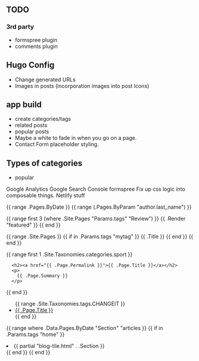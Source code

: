 ## TODO

### 3rd party

- formspree plugin
- comments plugin

## Hugo Config

- Change generated URLs
- Images in posts (incorporation images into post Icons)

## app build

- create categories/tags
- related posts
- popular posts
- Maybe a white to fade in when you go on a page.
- Contact Form placeholder styling.

## Types of categories

- popular

Google Analytics
Google Search Console
formspree
Fix up css logic into composable things.
Netlify stuff

{{ range .Pages.ByDate }}
{{ range (.Pages.ByParam "author.last_name") }}

{{ range first 3 (where .Site.Pages "Params.tags" "Review") }}
{{ .Render "featured" }}
{{ end }}

{{ range .Site.Pages }}
{{ if in .Params.tags "mytag" }}
{{ .Title }}
{{ end }}
{{ end }}

{{ range first 1 .Site.Taxonomies.categories.sport }}

      <h2><a href="{{ .Page.Permalink }}">{{ .Page.Title }}</a></h2>
      <p>
        {{ .Page.Summary }}
      </p>

{{ end }}

<ul>
  {{ range .Site.Taxonomies.tags.CHANGEIT }}
    <li><a href="{{ .Page.URL }}">{{ .Page.Title }}</a></li>
  {{ end }}
</ul>

{{ range where .Data.Pages.ByDate "Section" "articles }}
{{ if in .Params.tags "home" }}
<li class="blog-tile">
{{ partial "blog-tile.html" . .Section }}
</li> <!-- /.blog-title -->
{{ end }}
{{ end }}





<!-- 
  <meta name="author" content="{{ .Site.Author.name }}" />
  <meta property="og:url" content="{{ .Permalink }}" />
  <link rel="canonical" href="{{ .Permalink }}" />

  {{ partial "seo" . }}
  {{- if .IsHome -}}
  <title>{{ .Site.Title }}</title>
  <meta property="og:title" content="{{ .Site.Title }}" />
  <meta property="og:type" content="website" />
  <meta name="description" content="{{ .Site.Params.description }}" />
  {{- else -}}
  <title>{{ .Title }} - {{ .Site.Title }}</title>
  <meta property="og:title" content="{{ .Title }} - {{ .Site.Title }}" />
  <meta property="og:type" content="article" />
  <meta name="description" content="{{ default .Summary .Description }}" />
  {{- end }}

  <link rel="stylesheet" href="{{ "css/index.css" | relURL }}">
  <link href="{{ "index.xml" | relURL }}" rel="alternate" type="application/rss+xml" title="{{ .Site.Title }}">
-->
  <!-- quicklink require -->

  <!-- Twitter Card -->
  <!-- <meta name="twitter:card" content="summary" />
  <meta name="twitter:description" content="{{ if .IsHome }}{{ .Site.Params.description }}{{ else }}{{ .Description }}{{ end }}" />
  <meta name="twitter:title" content="{{ .Title }}{{ if .IsHome }} - {{ .Site.Params.Tagline }}{{ else }} - {{ .Site.Title }}{{ end }}" />
  <meta name="twitter:site" content="{{ .Site.Params.twitter }}" />
  <meta name="twitter:creator" content="{{ .Site.Params.twitter }}" /> -->
  <!-- OG data -->
  <!-- <meta property="og:locale" content="en_US" />
  <meta property="og:type" content="{{ if .IsPage }}article{{ else }}website{{ end }}" />
  <meta content="{{ .Title }}{{ if .IsHome }} - {{ .Site.Params.Tagline }}{{ else }} - {{ .Site.Title }}{{ end }}" property="og:title">
  <meta content="{{ if .IsHome }}{{ .Site.Params.description }}{{ else }}{{ .Description }}{{ end }}" property="og:description">
  <meta property="og:url" content="{{ .Permalink }}" />
  <meta property="og:site_name" content="{{ .Site.Title }}" />
  {{ range .Params.categories }}<meta property="article:section" content="{{ . }}" />{{ end }}
  {{ if isset .Params "date" }}<meta property="article:published_time" content="{{ time .Date }}" />{{ end }} -->
